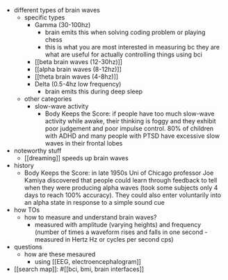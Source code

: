   * different types of brain waves
    * specific types
      * Gamma (30-100hz)
        * brain emits this when solving coding problem or playing chess
        * this is what you are most interested in measuring bc they are what are useful for actually controlling things using bci
      * [[beta brain waves (12-30hz)]]
      * [[alpha brain waves (8-12hz)]]
      * [[theta brain waves (4-8hz)]]
      * Delta (0.5-4hz low frequency)
        * brain emits this during deep sleep
    * other categories
      * slow-wave activity
        * Body Keeps the Score: if people have too much slow-wave activity while awake, their thinking is foggy and they exhibit poor judgement and poor impulse control. 80% of children with ADHD and many people with PTSD have excessive slow waves in their frontal lobes
  * noteworthy stuff
    * [[dreaming]] speeds up brain waves
  * history
    * Body Keeps the Score: in late 1950s Uni of Chicago professor Joe Kamiya discovered that people could learn through feedback to tell when they were producing alpha waves (took some subjects only 4 days to reach 100% accuracy). They could also enter voluntarily into an alpha state in response to a simple sound cue
  * how TOs
    * how to measure and understand brain waves?
      * measured with amplitude (varying heights) and frequency (number of times a waveform rises and falls in one second - measured in Hertz Hz or cycles per second cps)
  * questions
    * how are these mesaured
      * using [[EEG, electroencephalogram]]
  * [[search map]]: #[[bci, bmi, brain interfaces]]